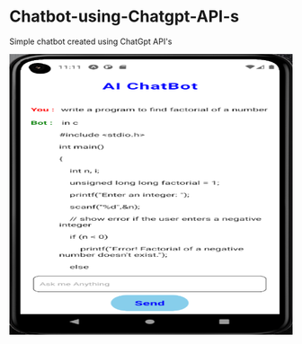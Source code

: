 # Chatbot-using-Chatgpt-API-s

Simple chatbot created using ChatGpt API's

<img src="./assets/chatgpt.png" style="width:100%;height:500px">